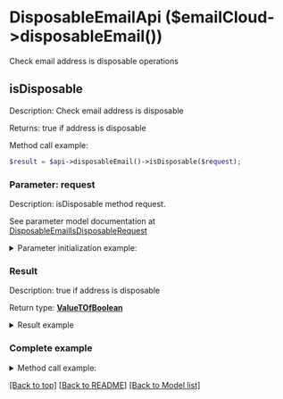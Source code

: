 # DisposableEmailApi ($emailCloud->disposableEmail())

Check email address is disposable operations

## **isDisposable**

Description: Check email address is disposable

Returns: true if address is disposable

Method call example:
```php
$result = $api->disposableEmail()->isDisposable($request);
```

### Parameter: request

Description: isDisposable method request.

See parameter model documentation at [DisposableEmailIsDisposableRequest](DisposableEmailIsDisposableRequest.md)

<details>
    <summary>Parameter initialization example:</summary>

```php
$request = Models::DisposableEmailIsDisposableRequest()
    ->address('example@mailcatch.com')
    ->build();
```

</details>

### Result

Description: true if address is disposable

Return type: [**ValueTOfBoolean**](ValueTOfBoolean.md)

<details>
    <summary>Result example</summary>

```php
$result = ;
```
</details>

### Complete example

<details>
    <summary>Method call example:</summary>

```php
$api = new EmailCloud(appKey, appSid);

// Prepare parameters:
$address = ;

// Call method:
$result = $api->disposableEmail().isDisposable($request);

// Result example:
$result = ;
```

</details>

[[Back to top]](#)  [[Back to README]](README.md) [[Back to Model list]](Models.md)

